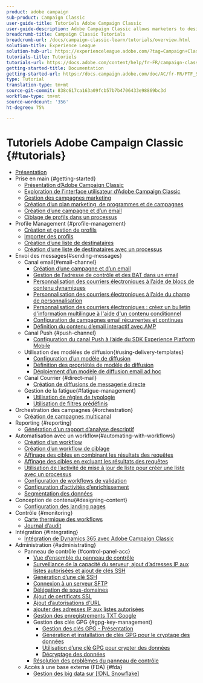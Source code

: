 ```yaml
---
product: adobe campaign
sub-product: Campaign Classic
user-guide-title: Tutoriels Adobe Campaign Classic
user-guide-description: Adobe Campaign Classic allows marketers to design cross-channel customer experiences and provides an environment for visual campaign orchestration, real time interaction management, and cross channel execution.
breadcrumb-title: Campaign Classic Tutorials
breadcrumb-url: /docs/campaign-classic-learn/tutorials/overview.html
solution-title: Experience League
solution-hub-url: https://experienceleague.adobe.com/?tag=Campaign+Classic#recommended/solutions/campaign
tutorials-title: Tutoriels
tutorials-url: https://docs.adobe.com/content/help/fr-FR/campaign-classic-learn/tutorials/overview.html
getting-started-title: Documentation
getting-started-url: https://docs.campaign.adobe.com/doc/AC/fr-FR/PTF_Starting_with_Adobe_Campaign_About_Adobe_Campaign_Classic.html
type: Tutorial
translation-type: tm+mt
source-git-commit: 838c617ca163a09fcb57b7b4706433e98869bc3d
workflow-type: tm+mt
source-wordcount: '356'
ht-degree: 75%

---
```



# Tutoriels Adobe Campaign Classic {#tutorials}

+ [Présentation](/help/overview.md)
+ Prise en main {#getting-started}
   + [Présentation d’Adobe Campaign Classic](/help/getting-started/introduction-to-adobe-campaign-classic.md)
   + [Exploration de l’interface utilisateur d’Adobe Campaign Classic](/help/getting-started/exploring-the-adobe-campaign-classic-user-interface.md)
   + [Gestion des campagnes marketing](/help/getting-started/managing-marketing-campaigns.md)
   + [Création d’un plan marketing, de programmes et de campagnes](/help/getting-started/creating-a-marketing-plan-programs-and-campaigns.md)
   + [Création d’une campagne et d’un email](https://docs.adobe.com/content/help/en/campaign-classic-learn/tutorials/getting-started/creating-a-campaign-and-an-email.html)
   + [Ciblage de profils dans un processus](/help/getting-started/targeting-profiles-in-a-workflow.md)
+ Profile Management {#profile-management}
   + [Création et gestion de profils](/help/profile-management/create-and-manage-profiles.md)
   + [Importer des profils](/help/data-management/importing-profiles.md)  
   + [Création d’une liste de destinataires](/help/profile-management/creating-a-list-of-recipients.md)
   + [Création d’une liste de destinataires avec un processus](/help/profile-management/creating-a-list-of-recipients-with-a-workflow.md)
+ Envoi des messages{#sending-messages}
   + Canal email{#email-channel}
      + [Création d’une campagne et d’un email](/help/getting-started/creating-a-campaign-and-an-email.md)
      + [Gestion de l’adresse de contrôle et des BAT dans un email](/help/sending-messages/managing-seed-and-proofs.md)
      + [Personnalisation des courriers électroniques à l’aide de blocs de contenu dynamiques](/help/sending-messages/email-channel/personalization-with-dynamic-content-blocks.md)
      + [Personnalisation des courriers électroniques à l’aide du champ de personnalisation](/help/sending-messages/email-channel/personalizing-emails-using-personalization-fields.md)
      + [Personnalisation des courriers électroniques : créez un bulletin d&#39;information multilingue à l&#39;aide d&#39;un contenu conditionnel](/help/sending-messages/email-channel/personalizing-emails-create-a-multi-lingual-newsletter-using-conditional-content.md)
      + [Configuration de campagnes email récurrentes et continues](/help/sending-messages/recurring-deliveries.md)
      + [Définition du contenu d’email interactif avec AMP](/help/sending-messages/email-channel/defining-interactive-email-content-with-amp.md)
   + Canal Push {#push-channel}
      + [Configuration du canal Push à l’aide du SDK Experience Platform Mobile](/help/sending-messages/mobile-channel/configure-push-using-aep-mobile-sdk.md)
   + Utilisation des modèles de diffusion{#using-delivery-templates}
      + [Configuration d’un modèle de diffusion](/help/sending-messages/using-delivery-templates/configuring-a-delivery-template.md)
      + [Définition des propriétés de modèle de diffusion](/help/sending-messages/using-delivery-templates/setting-delivery-template-properties.md)
      + [Déploiement d’un modèle de diffusion email ad hoc](/help/sending-messages/using-delivery-templates/deploying-ad-hoc-email-delivery-template.md)
   + Canal Courrier {#direct-mail}
      + [Création de diffusions de messagerie directe](/help/sending-messages/direct-mail/creating-direct-mail-deliveries.md)
   + Gestion de la fatigue{#fatigue-management}
      + [Utilisation de règles de typologie](/help/sending-messages/fatigue-management/typology-rules-for-fatigue-management.md)
      + [Utilisation de filtres prédéfinis](/help/sending-messages/fatigue-management/fatigue-management-using-filters.md)
+ Orchestration des campagnes {#orchestration}
   + [Création de campagnes multicanal](/help/orchestrating-campaigns/multi-channel-campaigns.md)
+ Reporting {#reporting}
   + [Génération d’un rapport d’analyse descriptif](/help/reporting/generating-a-descriptive-analysis-report.md)
+ Automatisation avec un workflow{#automating-with-workflows}
   + [Création d’un workflow](/help/automating-with-workflows/creating-a-workflow.md)
   + [Création d’un workflow de ciblage](/help/automating-with-workflows/creating-a-targeting-workflow.md)
   + [Affinage des cibles en combinant les résultats des requêtes](/help/automating-with-workflows/refining-targets-by-combining-query-results.md)
   + [Affinage des cibles en excluant les résultats des requêtes](/help/automating-with-workflows/refining-targets-by-excluding-query-results.md)
   + [Utilisation de l’activité de mise à jour de liste pour créer une liste avec un processus](/help/automating-with-workflows/using-the-update-list-activity.md)
   + [Configuration de workflows de validation](/help/automating-with-workflows/validation-flow-configuration.md)
   + [Configuration d’activités d’enrichissement](/help/automating-with-workflows/enrichment-activity.md)
   + [Segmentation des données](/help/data-management/data-segmentation.md)
+ Conception de contenu{#designing-content}
   + [Configuration des landing pages](/help/designing-content/configure-landingpages.md)
+ Contrôle  {#monitoring}
   + [Carte thermique des workflows](/help/monitoring-campaign-classic/workflow-heatmap.md)
   + [Journal d’audit](/help/monitoring-campaign-classic/audit-trail.md)
+ Intégration {#integrating}
   + [Intégration de Dynamics 365 avec Adobe Campaign Classic](/help/integrations/dynamics365-integration.md)
+ Administration {#administrating}
   + Panneau de contrôle {#control-panel-acc}
      + [Vue d’ensemble du panneau de contrôle](/help/monitoring-campaign-classic/control-panel/control-panel-overview.md)
      + [Surveillance de la capacité du serveur, ajout d’adresses IP aux listes autorisées et ajout de clés SSH](/help/monitoring-campaign-classic/control-panel/monitoring-server-capacity-allow-listing-adding-ssh-key.md)
      + [Génération d’une clé SSH](/help/monitoring-campaign-classic/control-panel/generate-ssh-key.md)
      + [Connexion à un serveur SFTP](/help/monitoring-campaign-classic/control-panel/connect-to-sftp-server.md)
      + [Délégation de sous-domaines](/help/monitoring-campaign-classic/control-panel/subdomain-delegation.md)
      + [Ajout de certificats SSL](/help/monitoring-campaign-classic/control-panel/adding-ssl-certificates.md)
      + [Ajout d’autorisations d’URL](/help/monitoring-campaign-classic/control-panel/adding-url-permissions.md)
      + [ajouter des adresses IP aux listes autorisées](/help/monitoring-campaign-classic/control-panel/ip-allow-listing.md)
      + [Gestion des enregistrements TXT Google](/help/monitoring-campaign-classic/control-panel/google-txt-record-management.md)
      + Gestion des clés GPG {#gpg-key-management}
         + [Gestion des clés GPG - Présentation](/help/monitoring-campaign-classic/control-panel/gpg-key-management/gpg-key-management-overview.md)
         + [Génération et installation de clés GPG pour le cryptage des données](/help/monitoring-campaign-classic/control-panel/gpg-key-management/generating-and-installing-gpg-keys-for-data-encryption.md)
         + [Utilisation d’une clé GPG pour crypter des données](/help/monitoring-campaign-classic/control-panel/gpg-key-management/using-a-gpg-key-to-encrypt-data.md)
         + [Décryptage des données](/help/monitoring-campaign-classic/control-panel/gpg-key-management/decrypting-data.md)
      + [Résolution des problèmes du panneau de contrôle](/help/monitoring-campaign-classic/control-panel/trouble-shooting.md)
   + Accès à une base externe (FDA) {#fda}
      + [Gestion des big data sur [!DNL Snowflake]](/help/administrating/snowflake/big-data-segmentation-on-snowflake.md)

